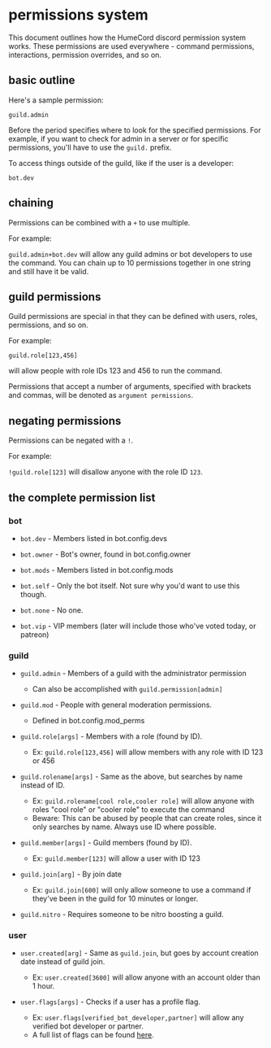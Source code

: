 # permissions system

This document outlines how the HumeCord discord permission system works.
These permissions are used everywhere - command permissions, interactions,
permission overrides, and so on.

## basic outline

Here's a sample permission:

`guild.admin`

Before the period specifies where to look for the specified permissions.
For example, if you want to check for admin in a server or for specific 
permissions, you'll have to use the `guild.` prefix.

To access things outside of the guild, like if the user is a developer:

`bot.dev`

## chaining

Permissions can be combined with a `+` to use multiple.

For example:

`guild.admin+bot.dev` will allow any guild admins or bot developers
to use the command. You can chain up to 10 permissions together in one
string and still have it be valid.

## guild permissions

Guild permissions are special in that they can be defined with users,
roles, permissions, and so on.

For example:

`guild.role[123,456]`

will allow people with role IDs 123 and 456 to run the command.

Permissions that accept a number of arguments, specified with brackets
and commas, will be denoted as `argument permissions`.

## negating permissions

Permissions can be negated with a `!`.

For example:

`!guild.role[123]` will disallow anyone with the role ID `123`.

## the complete permission list
### bot
* `bot.dev` - Members listed in bot.config.devs

* `bot.owner` - Bot's owner, found in bot.config.owner

* `bot.mods` - Members listed in bot.config.mods

* `bot.self` - Only the bot itself. Not sure why you'd want to use this though.

* `bot.none` - No one.

* `bot.vip` - VIP members (later will include those who've voted today, or patreon)

### guild
* `guild.admin` - Members of a guild with the administrator permission
    * Can also be accomplished with `guild.permission[admin]`

* `guild.mod` - People with general moderation permissions.
    * Defined in bot.config.mod_perms

* `guild.role[args]` - Members with a role (found by ID).
    * Ex: `guild.role[123,456]` will allow members with any role with ID 123 or 456

* `guild.rolename[args]` - Same as the above, but searches by name instead of ID.
    * Ex: `guild.rolename[cool role,cooler role]` will allow anyone with roles "cool role" or "cooler role" to execute the command
    * Beware: This can be abused by people that can create roles, since it only searches by name. Always use ID where possible.

* `guild.member[args]` - Guild members (found by ID).
    * Ex: `guild.member[123]` will allow a user with ID 123

* `guild.join[arg]` - By join date
    * Ex: `guild.join[600]` will only allow someone to use a command if they've been in the guild for 10 minutes or longer.

* `guild.nitro` - Requires someone to be nitro boosting a guild.

### user
* `user.created[arg]` - Same as `guild.join`, but goes by account creation date instead of guild join.
    * Ex: `user.created[3600]` will allow anyone with an account older than 1 hour.
    
* `user.flags[args]` - Checks if a user has a profile flag.
    * Ex: `user.flags[verified_bot_developer,partner]` will allow any verified bot developer or partner.
    * A full list of flags can be found [here](https://discordpy.readthedocs.io/en/master/api.html#discord.PublicUserFlags).
